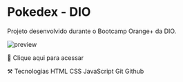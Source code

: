 # Pokedex - DIO
Projeto desenvolvido durante o Bootcamp Orange+ da DIO.

![preview](./.github/preview.PNG)

🔗 Clique aqui para acessar

⚒️ Tecnologias
HTML
CSS
JavaScript
Git
Github
